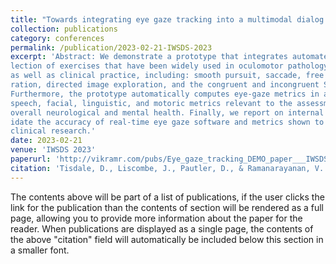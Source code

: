 ```yaml
---
title: "Towards integrating eye gaze tracking into a multimodal dialog agent for remote patient assessment"
collection: publications
category: conferences
permalink: /publication/2023-02-21-IWSDS-2023
excerpt: 'Abstract: We demonstrate a prototype that integrates automated eye gaze tracking into an already existing multimodal conversational platform for remote patient assessment and monitoring (NEMSI; short for “NEurological and Mental health Screening Instrument”). The platform engages patients in an interactive dialog session and guides patients through several spoken, orofacial, cognitive, and gaze tasks inspired by clinical protocols. Novel additions to the dialog protocol include a se-
lection of exercises that have been widely used in oculomotor pathology research
as well as clinical practice, including: smooth pursuit, saccade, free image explo-
ration, directed image exploration, and the congruent and incongruent Stroop tests.
Furthermore, the prototype automatically computes eye-gaze metrics in addition to
speech, facial, linguistic, and motoric metrics relevant to the assessment of their
overall neurological and mental health. Finally, we report on internal testing to val-
idate the accuracy of real-time eye gaze software and metrics shown to be of use in
clinical research.'
date: 2023-02-21
venue: 'IWSDS 2023'
paperurl: 'http://vikramr.com/pubs/Eye_gaze_tracking_DEMO_paper___IWSDS_2023.pdf'
citation: 'Tisdale, D., Liscombe, J., Pautler, D., & Ramanarayanan, V. (2023). Towards integrating eye gaze tracking into a multimodal dialog agent for remote patient assessment. In Proceedings of the 13th International Workshop on Spoken Dialogue Systems Technology.'
---
```


The contents above will be part of a list of publications, if the user clicks the link for the publication than the contents of section will be rendered as a full page, allowing you to provide more information about the paper for the reader. When publications are displayed as a single page, the contents of the above "citation" field will automatically be included below this section in a smaller font.
